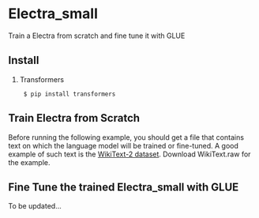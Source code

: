 # Electra_small
Train a Electra from scratch and fine tune it with GLUE
## Install  
1. Transformers  

        $ pip install transformers
        

## Train Electra from Scratch  
Before running the following example, you should get a file that contains text on which the language model will be trained or fine-tuned. A good example of such text is the [WikiText-2 dataset](https://blog.einstein.ai/the-wikitext-long-term-dependency-language-modeling-dataset/). Download WikiText.raw for the example.  


## Fine Tune the trained Electra_small with GLUE  
To be updated...
